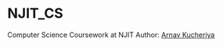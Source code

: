 # NJIT_CS
 Computer Science Coursework at NJIT
 Author: [Arnav Kucheriya](https://arnavkucheriya.github.io/Portfolio/)
